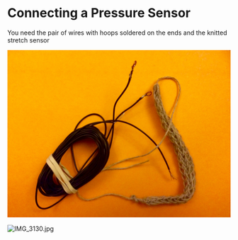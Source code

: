 # Connecting a Pressure Sensor 

You need the pair of wires with hoops soldered on the ends and the knitted stretch sensor

![IMG_3129.jpg](IMG_3129.jpg)

![IMG_3130.jpg](IMG_3130.jpg)
